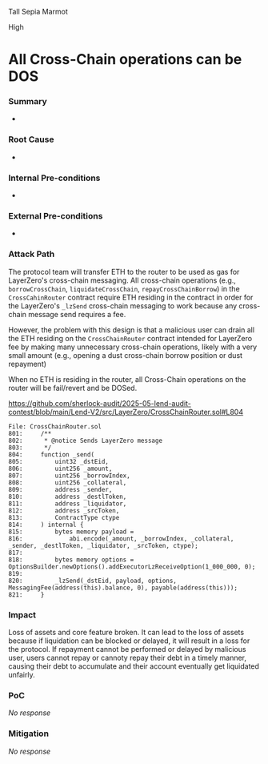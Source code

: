 Tall Sepia Marmot

High

# All Cross-Chain operations can be DOS

### Summary

-

### Root Cause

-

### Internal Pre-conditions

-

### External Pre-conditions

-

### Attack Path

The protocol team will transfer ETH to the router to be used as gas for LayerZero's cross-chain messaging. All cross-chain operations (e.g., `borrowCrossChain`, `liquidateCrossChain`, `repayCrossChainBorrow`) in the `CrossCahinRouter` contract require ETH residing in the contract in order for the LayerZero's `_lzSend` cross-chain messaging to work because any cross-chain message send requires a fee.

However, the problem with this design is that a malicious user can drain all the ETH residing on the `CrossChainRouter` contract intended for LayerZero fee by making many unnecessary cross-chain operations, likely with a very small amount (e.g., opening a dust cross-chain borrow position or dust repayment)

When no ETH is residing in the router, all Cross-Chain operations on the router will be fail/revert and be DOSed.

https://github.com/sherlock-audit/2025-05-lend-audit-contest/blob/main/Lend-V2/src/LayerZero/CrossChainRouter.sol#L804

```solidity
File: CrossChainRouter.sol
801:     /**
802:      * @notice Sends LayerZero message
803:      */
804:     function _send(
805:         uint32 _dstEid,
806:         uint256 _amount,
807:         uint256 _borrowIndex,
808:         uint256 _collateral,
809:         address _sender,
810:         address _destlToken,
811:         address _liquidator,
812:         address _srcToken,
813:         ContractType ctype
814:     ) internal {
815:         bytes memory payload =
816:             abi.encode(_amount, _borrowIndex, _collateral, _sender, _destlToken, _liquidator, _srcToken, ctype);
817: 
818:         bytes memory options = OptionsBuilder.newOptions().addExecutorLzReceiveOption(1_000_000, 0);
819: 
820:         _lzSend(_dstEid, payload, options, MessagingFee(address(this).balance, 0), payable(address(this)));
821:     }
```

### Impact

Loss of assets and core feature broken. It can lead to the loss of assets because if liquidation can be blocked or delayed, it will result in a loss for the protocol. If repayment cannot be performed or delayed by malicious user, users cannot repay or cannoty repay their debt in a timely manner, causing their debt to accumulate and their account eventually get liquidated unfairly.

### PoC

_No response_

### Mitigation

_No response_